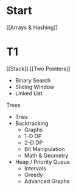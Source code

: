 # Start
[[Arrays & Hashing]]

# T1

[[Stack]] 
[[Two Pointers]]
- Binary Search
- Sliding Window 
- Linked List

Trees 
- Tries 
- Backtracking 
	- Graphs 
	- 1-D DP
	- 2-D DP
	- Bit Manipulation 
	- Math & Geometry 
- Heap / Priority Queue
	- Intervals 
	- Greedy 
	- Advanced Graphs 